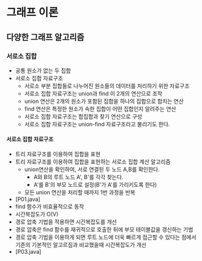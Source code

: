 # 그래프 이론
## 다양한 그래프 알고리즘
### 서로소 집합
- 공통 원소가 없는 두 집합
- 서로소 집합 자료구조
  - 서로소 부분 집합들로 나누어진 원소들의 데이터를 처리하기 위한 자료구조
  - 서로소 집합 자료구조는 union과 find 이 2개의 연산으로 조작
  - union 연산은 2개의 원소가 포함된 집합을 하나의 집합으로 합치는 연산
  - find 연산은 특정한 원소가 속한 집합이 어떤 집합인지 알려주는 연산
  - 서로소 집합 자료구조는 합집합과 찾기 연산으로 구성
  - 서로소 집합 자료구조는 union-find 자료구조라고 불리기도 한다.

#### 서로소 집합 자료구조
- 트리 자료구조를 이용하여 집합을 표현
- 트리 자료구조를 이용하여 집합을 표현하는 서로소 집합 계산 알고리즘
  - union연산을 확인하여, 서로 연결된 두 노드 A,B를 확인한다.
    - A와 B의 루트 노드 A', B'를 각각 찾는다.
    - A'를 B'의 부모 노드로 설정(B'가 A'를 가리키도록 한다)
  - 모든 union 연산을 처리할 때까지 1번 과정을 반복
- [P01.java]
- find 함수가 비효율적으로 동작
- 시간복잡도가 O(V)
- 경로 압축 기법을 적용하면 시간복잡도를 개선
- 경로 압축은 find 함수를 재귀적으로 호출한 뒤에 부모 테이블값을 갱신하는 기법
- 경로 압축 기법을 이용하게 되면 루트 노드에 더욱 빠르게 접근할 수 있다는 점에서 기존의 기본적인 알고르짐과 비교했을때 시간복잡도가 개선
- [P03.java]